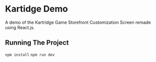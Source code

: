 # Kartidge Demo

A demo of the Kartridge Game Storefront Customization Screen remade using React.js.

## Running The Project

`npm install`
`npm run dev`
